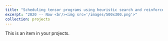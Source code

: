```yaml
---
title: "Scheduling tensor programs using heuristic search and reinforcement learning"
excerpt: "2020 -- Now <br/><img src='/images/500x300.png'>"
collection: projects
---
```


This is an item in your projects.
